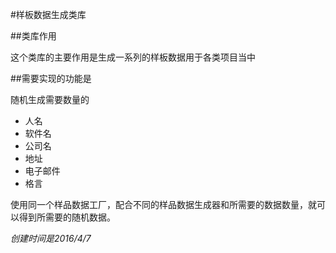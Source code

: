 ﻿#样板数据生成类库

##类库作用

这个类库的主要作用是生成一系列的样板数据用于各类项目当中

##需要实现的功能是

随机生成需要数量的

- 人名
- 软件名
- 公司名
- 地址
- 电子邮件
- 格言

使用同一个样品数据工厂，配合不同的样品数据生成器和所需要的数据数量，就可以得到所需要的随机数据。

*创建时间是2016/4/7*